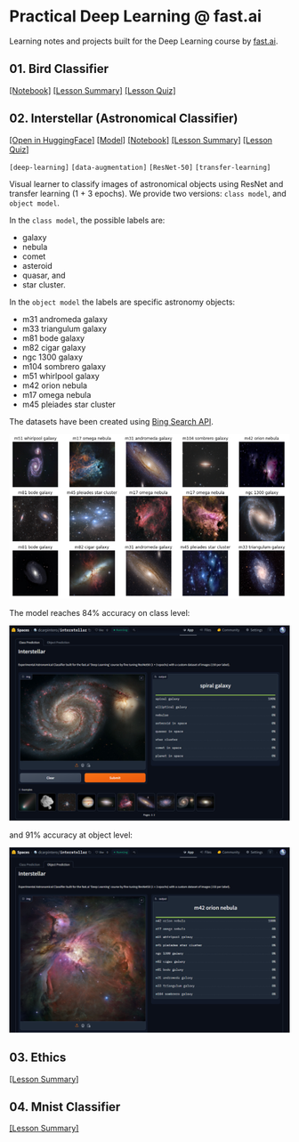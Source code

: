 # Practical Deep Learning @ fast.ai

Learning notes and projects built for the Deep Learning course by [fast.ai](https://course.fast.ai/).

## 01. Bird Classifier

[[Notebook]](https://github.com/dcarpintero/fastai-deeplearning/blob/main/course2024/lesson_01.ipynb) 
[[Lesson Summary]](https://github.com/dcarpintero/fastai-deeplearning/blob/main/course2024/lesson_01.summary.md)
[[Lesson Quiz]](https://github.com/dcarpintero/fastai-deeplearning/blob/main/course2024/lesson_01.quiz.md)

## 02. Interstellar (Astronomical Classifier)

[[Open in HuggingFace]](https://huggingface.co/spaces/dcarpintero/interstellar) 
[[Model]](https://huggingface.co/dcarpintero/fastai-interstellar-class)
[[Notebook]](https://github.com/dcarpintero/fastai-deeplearning/blob/main/course2024/lesson_02.ipynb) 
[[Lesson Summary]](https://github.com/dcarpintero/fastai-deeplearning/blob/main/course2024/lesson_02.summary.md)
[[Lesson Quiz]](https://github.com/dcarpintero/fastai-deeplearning/blob/main/course2024/lesson_02.quiz.md)


`[deep-learning]` `[data-augmentation]` `[ResNet-50]` `[transfer-learning]`

Visual learner to classify images of astronomical objects using ResNet and transfer learning (1 + 3 epochs). We provide two versions: `class model`, and `object model`.

In the `class model`, the possible labels are:
- galaxy
- nebula
- comet
- asteroid
- quasar, and 
- star cluster.

In the `object model` the labels are specific astronomy objects:
- m31 andromeda galaxy
- m33 triangulum galaxy
- m81 bode galaxy
- m82 cigar galaxy
- ngc 1300 galaxy
- m104 sombrero galaxy
- m51 whirlpool galaxy
- m42 orion nebula
- m17 omega nebula
- m45 pleiades star cluster

The datasets have been created using [Bing Search API](https://www.microsoft.com/en-us/bing/apis/bing-web-search-api).

<p align="center">
  <img src="./course2024/static/hg.00.png">
</p>

The model reaches 84% accuracy on class level:

<p align="center">
  <img src="./course2024/static/hg.01.png">
</p>

and 91% accuracy at object level:

<p align="center">
  <img src="./course2024/static/hg.02.png">
</p>

## 03. Ethics

[[Lesson Summary]](https://github.com/dcarpintero/fastai-deeplearning/blob/main/course2024/lesson_03.summary.md)

## 04. Mnist Classifier

[[Lesson Summary]](https://github.com/dcarpintero/fastai-deeplearning/blob/main/course2024/lesson_04.summary.md)
